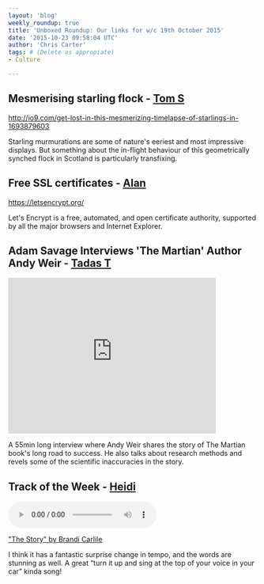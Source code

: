 ```yaml
---
layout: 'blog'
weekly_roundup: true
title: 'Unboxed Roundup: Our links for w/c 19th October 2015'
date: '2015-10-23 09:58:04 UTC'
author: 'Chris Carter'
tags: # (Delete as appropiate)
- Culture

---
```


## Mesmerising starling flock - [Tom S](http://www.unboxedconsulting.com/people/tom-sabin)

http://io9.com/get-lost-in-this-mesmerizing-timelapse-of-starlings-in-1693879603

Starling murmurations are some of nature's eeriest and most impressive displays. But something about the in-flight behaviour of this geometrically synched flock in Scotland is particularly transfixing.

## Free SSL certificates - [Alan](http://www.unboxedconsulting.com/people/alan-thomas)

https://letsencrypt.org/

Let's Encrypt is a free, automated, and open certificate authority, supported by all the major browsers and Internet Explorer.

## Adam Savage Interviews 'The Martian' Author Andy Weir - [Tadas T](https://twitter.com/tadas_t)

<iframe width="420" height="315" src="https://www.youtube.com/embed/5SemyzKgaUU" frameborder="0" allowfullscreen></iframe>

A 55min long interview where Andy Weir shares the story of The Martian book's long road to success. He also talks about research methods and revels some of the scientific inaccuracies in the story.

## Track of the Week - [Heidi](https://www.unboxedconsulting.com/people/heidi-geisler)
<audio controls>
  <source src="http://b.mp3fly.in/o8pQLtHTPaI/Brandi+Carlile+-+The+Story.mp3" type="audio/mpeg">
  Your browser does not support the audio element.
</audio>

["The Story" by Brandi Carlile](http://b.mp3fly.in/o8pQLtHTPaI/Brandi+Carlile+-+The+Story.mp3)

I think it has a fantastic surprise change in tempo, and the words are stunning as well. A great “turn it up and sing at the top of your voice in your car” kinda song!
